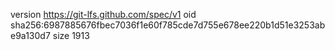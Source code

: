 version https://git-lfs.github.com/spec/v1
oid sha256:6987885676fbec7036f1e60f785cde7d755e678ee220b1d51e3253abe9a130d7
size 1913
